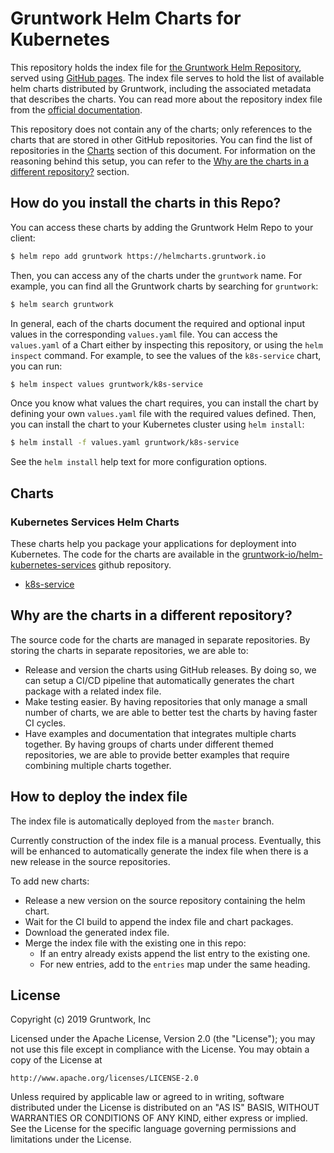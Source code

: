 # Gruntwork Helm Charts for Kubernetes

This repository holds the index file for [the Gruntwork Helm Repository](https://helmcharts.gruntwork.io), served using
[GitHub pages](https://pages.github.com/). The index file serves to hold the list of available helm charts distributed
by Gruntwork, including the associated metadata that describes the charts. You can read more about the repository index
file from the [official documentation](https://helm.sh/docs/developing_charts/#the-index-file).

This repository does not contain any of the charts; only references to the charts that are stored in other GitHub
repositories. You can find the list of repositories in the [Charts](#charts) section of this document. For information
on the reasoning behind this setup, you can refer to the [Why are the charts in a different
repository?](#why-are-the-charts-in-a-different-repository) section.


## How do you install the charts in this Repo?

You can access these charts by adding the Gruntwork Helm Repo to your client:

```bash
$ helm repo add gruntwork https://helmcharts.gruntwork.io
```

Then, you can access any of the charts under the `gruntwork` name. For example, you can find all the Gruntwork charts by
searching for `gruntwork`:

```bash
$ helm search gruntwork
```

In general, each of the charts document the required and optional input values in the corresponding `values.yaml` file.
You can access the `values.yaml` of a Chart either by inspecting this repository, or using the `helm inspect` command.
For example, to see the values of the `k8s-service` chart, you can run:

```bash
$ helm inspect values gruntwork/k8s-service
```

Once you know what values the chart requires, you can install the chart by defining your own `values.yaml` file with the
required values defined. Then, you can install the chart to your Kubernetes cluster using `helm install`:

```bash
$ helm install -f values.yaml gruntwork/k8s-service
```

See the `helm install` help text for more configuration options.


## Charts

### Kubernetes Services Helm Charts

These charts help you package your applications for deployment into Kubernetes. The code for the charts are available in
the [gruntwork-io/helm-kubernetes-services](https://github.com/gruntwork-io/helm-kubernetes-services/) github
repository.

- [k8s-service](https://github.com/gruntwork-io/helm-kubernetes-services/blob/master/charts/k8s-service)


## Why are the charts in a different repository?

The source code for the charts are managed in separate repositories. By storing the charts in separate repositories, we
are able to:

- Release and version the charts using GitHub releases. By doing so, we can setup a CI/CD pipeline that automatically
  generates the chart package with a related index file.
- Make testing easier. By having repositories that only manage a small number of charts, we are able to better test the
  charts by having faster CI cycles.
- Have examples and documentation that integrates multiple charts together. By having groups of charts under different
  themed repositories, we are able to provide better examples that require combining multiple charts together.


## How to deploy the index file

The index file is automatically deployed from the `master` branch.

Currently construction of the index file is a manual process. Eventually, this will be enhanced to automatically
generate the index file when there is a new release in the source repositories.

To add new charts:

- Release a new version on the source repository containing the helm chart.
- Wait for the CI build to append the index file and chart packages.
- Download the generated index file.
- Merge the index file with the existing one in this repo:
    * If an entry already exists append the list entry to the existing one.
    * For new entries, add to the `entries` map under the same heading.


## License

Copyright (c) 2019 Gruntwork, Inc

Licensed under the Apache License, Version 2.0 (the "License");
you may not use this file except in compliance with the License.
You may obtain a copy of the License at

    http://www.apache.org/licenses/LICENSE-2.0

Unless required by applicable law or agreed to in writing, software
distributed under the License is distributed on an "AS IS" BASIS,
WITHOUT WARRANTIES OR CONDITIONS OF ANY KIND, either express or implied.
See the License for the specific language governing permissions and
limitations under the License.
